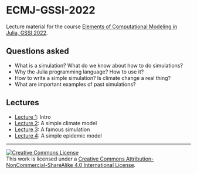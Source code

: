 # ECMJ-GSSI-2022
Lecture material for the course [Elements of Computational Modeling in Julia, GSSI 2022](https://natema.github.io/ECMJ-GSSI-2022/).

## Questions asked
- What is a simulation? What do we know about how to do simulations? 
- Why the Julia programming language? How to use it?
- How to write a simple simulation? Is climate change a real thing? 
- What are important examples of past simulations? 

## Lectures
- [Lecture 1](/ECMJ-GSSI-2022/notebooks/lecture1): Intro
- [Lecture 2](/ECMJ-GSSI-2022/notebooks/lecture2): A simple climate model
- [Lecture 3](/ECMJ-GSSI-2022/notebooks/lecture3): A famous simulation
- [Lecture 4](/ECMJ-GSSI-2022/notebooks/lecture4): A simple epidemic model


----

<a rel="license" href="http://creativecommons.org/licenses/by-nc-sa/4.0/"><img alt="Creative Commons License" style="border-width:0" src="https://i.creativecommons.org/l/by-nc-sa/4.0/88x31.png" /></a><br />This work is licensed under a <a rel="license" href="http://creativecommons.org/licenses/by-nc-sa/4.0/">Creative Commons Attribution-NonCommercial-ShareAlike 4.0 International License</a>.
